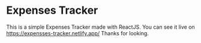 # Expenses Tracker
This is a simple Expenses Tracker made with ReactJS.
You can see it live on https://expensses-tracker.netlify.app/
Thanks for looking.

